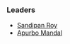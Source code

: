 
### Leaders
* [Sandipan Roy](mailto:sandipan.roy@owasp.org)
* [Apurbo Mandal](mailto:apurbo.mandal@owasp.org) 

